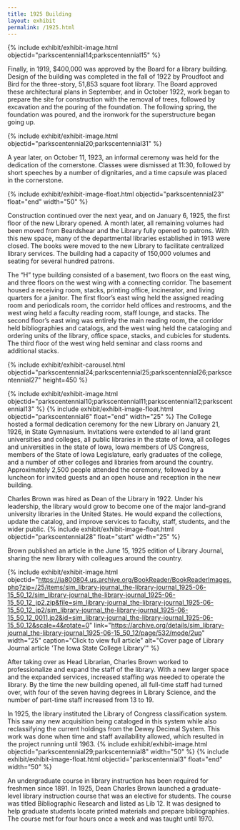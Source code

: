```yaml
---
title: 1925 Building
layout: exhibit
permalink: /1925.html
---
```

{% include exhibit/exhibit-image.html objectid="parkscentennial14;parkscentennial15" %}

Finally, in 1919, $400,000 was approved by the Board for a library building. Design of the building was completed in the fall of 1922 by Proudfoot and Bird for the three-story, 51,853 square foot library. The Board approved these architectural plans in September, and in October 1922, work began to prepare the site for construction with the removal of trees, followed by excavation and the pouring of the foundation. The following spring, the foundation was poured, and the ironwork for the superstructure began going up. 

{% include exhibit/exhibit-image.html objectid="parkscentennial20;parkscentennial31" %}

A year later, on October 11, 1923, an informal ceremony was held for the dedication of the cornerstone. Classes were dismissed at 11:30, followed by short speeches by a number of dignitaries, and a time capsule was placed in the cornerstone.

{% include exhibit/exhibit-image-float.html objectid="parkscentennial23" float="end" width="50" %}

Construction continued over the next year, and on January 6, 1925, the first floor of the new Library opened. A month later, all remaining volumes had been moved from Beardshear and the Library fully opened to patrons. With this new space, many of the departmental libraries established in 1913 were closed. The books were moved to the new Library to facilitate centralized library services. The building had a capacity of 150,000 volumes and seating for several hundred patrons. 

The “H” type building consisted of a basement, two floors on the east wing, and three floors on the west wing with a connecting corridor. The basement housed a receiving room, stacks, printing office, incinerator, and living quarters for a janitor. The first floor’s east wing held the assigned reading room and periodicals room, the corridor held offices and restrooms, and the west wing held a faculty reading room, staff lounge, and stacks. The second floor’s east wing was entirely the main reading room, the corridor held bibliographies and catalogs, and the west wing held the cataloging and ordering units of the library, office space, stacks, and cubicles for students. The third floor of the west wing held seminar and class rooms and additional stacks.

{% include exhibit/exhibit-carousel.html objectid="parkscentennial24;parkscentennial25;parkscentennial26;parkscentennial27" height=450 %}

{% include exhibit/exhibit-image.html objectid="parkscentennial10;parkscentennial11;parkscentennial12;parkscentennial13" %}
{% include exhibit/exhibit-image-float.html objectid="parkscentennial6" float="end" width="25" %}
The College hosted a formal dedication ceremony for the new Library on January 21, 1926, in State Gymnasium. Invitations were extended to all land grant universities and colleges, all public libraries in the state of Iowa, all colleges and universities in the state of Iowa, Iowa members of US Congress, members of the State of Iowa Legislature, early graduates of the college, and a number of other colleges and libraries from around the country. Approximately 2,500 people attended the ceremony, followed by a luncheon for invited guests and an open house and reception in the new building.


Charles Brown was hired as Dean of the Library in 1922. Under his leadership, the library would grow to become one of the major land-grand university libraries in the United States. He would expand the collections, update the catalog, and improve services to faculty, staff, students, and the wider public.
{% include exhibit/exhibit-image-float.html objectid="parkscentennial28" float="start" width="25" %}

Brown published an article in the June 15, 1925 edition of Library Journal, sharing the new library with colleagues around the country.

{% include exhibit/exhibit-image.html objectid="https://ia800804.us.archive.org/BookReader/BookReaderImages.php?zip=/25/items/sim_library-journal_the-library-journal_1925-06-15_50_12/sim_library-journal_the-library-journal_1925-06-15_50_12_jp2.zip&file=sim_library-journal_the-library-journal_1925-06-15_50_12_jp2/sim_library-journal_the-library-journal_1925-06-15_50_12_0011.jp2&id=sim_library-journal_the-library-journal_1925-06-15_50_12&scale=4&rotate=0" link="https://archive.org/details/sim_library-journal_the-library-journal_1925-06-15_50_12/page/532/mode/2up" width="25" caption="Click to view full article" alt="Cover page of Library Journal article 'The Iowa State College Library'" %}


After taking over as Head Librarian, Charles Brown worked to professionalize and expand the staff of the library. With a new larger space and the expanded services, increased staffing was needed to operate the library. By the time the new building opened, all full-time staff had turned over, with four of the seven having degrees in Library Science, and the number of part-time staff increased from 13 to 19.

In 1925, the library instituted the Library of Congress classification system. This saw any new acquisition being cataloged in this system while also reclassifying the current holdings from the Dewey Decimal System. This work was done when time and staff availability allowed, which resulted in the project running until 1963. 
{% include exhibit/exhibit-image.html objectid="parkscentennial29;parkscentennial8" width="50" %}
{% include exhibit/exhibit-image-float.html objectid="parkscentennial3" float="end" width="50" %}

An undergraduate course in library instruction has been required for freshmen since 1891. In 1925, Dean Charles Brown launched a graduate-level library instruction course that was an elective for students. The course was titled Bibliographic Research and listed as Lib 12. It was designed to help graduate students locate printed materials and prepare bibliographies. The course met for four hours once a week and was taught until 1970.